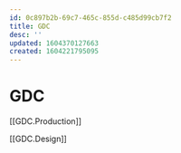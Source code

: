 ```yaml
---
id: 0c897b2b-69c7-465c-855d-c485d99cb7f2
title: GDC
desc: ''
updated: 1604370127663
created: 1604221795095
---
```

# GDC

[[GDC.Production]]

[[GDC.Design]]